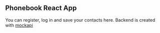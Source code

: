 ## Phonebook React App<br>
You can register, log in and save your contacts here. Backend is created with <a href="mockapi.io">mockapi</a>
